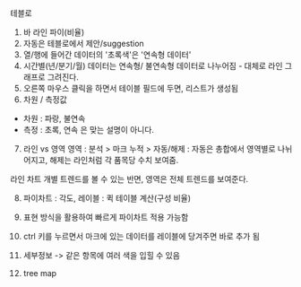 테블로 
1. 바 라인 파이(비율)
2. 자동은 테블로에서 제안/suggestion
3. 열/행에 들어간 데이터의 '초록색'은 '연속형 데이터' 
4. 시간별(년/분기/월) 데이터는 연속형/ 불연속형 데이터로 나누어짐 - 대체로 라인 그래프로 그려진다.
5. 오른쪽 마우스 클릭을 하면서 테이블 필드에 두면, 리스트가 생성됨
6. 차원 / 측정값
- 차원 : 파랑, 불연속
- 측정 : 초록, 연속
은 맞는 설명이 아니다.
7. 라인 vs 영역
영역 : 분석 > 마크 누적 > 자동/해제 : 자동은 총합에서 영역별로 나뉘어지고, 해제는 라인처럼 각 품목당 수치 보여줌. 

라인 차트 개별 트렌드를 볼 수 있는 반면, 영역은 전체 트렌드를 보여준다. 

8. 파이차트 : 각도, 레이블 : 퀵 테이블 계산(구성 비율)

9. 표현 방식을 활용하여 빠르게 파이차트 적용 가능함

10. ctrl 키를 누르면서 마크에 있는 데이터를 레이블에 당겨주면 바로 추가 됨 

11. 세부정보 -> 같은 항목에 여러 색을 입힐 수 있음

10. tree map 
